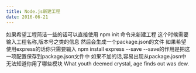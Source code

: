```yaml
---
title: Node.js新建工程
date: 2016-06-21
---
```

如果希望工程简洁一些的话可以直接使用 npm init 命令来新建工程
这个时候需要输入工程名称,版本号之类的信息
然后会生成一个package.json的文件
如果希望使用express的话你只需要输入 npm install express --save
--save的作用是把这一项配置保存到package.json文件中
如果不加的话,容易出现从package.josn中无法知道你用了哪些模块
What youth deemed crystal, age finds out was dew.